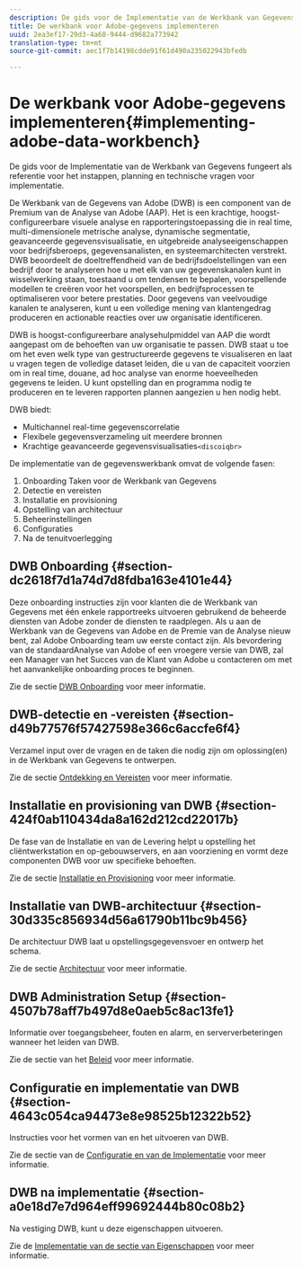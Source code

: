 ```yaml
---
description: De gids voor de Implementatie van de Werkbank van Gegevens fungeert als referentie voor het instappen, planning en technische vragen voor implementatie.
title: De werkbank voor Adobe-gegevens implementeren
uuid: 2ea3ef17-29d3-4a68-9444-d9682a773942
translation-type: tm+mt
source-git-commit: aec1f7b14198cdde91f61d490a235022943bfedb

---
```



# De werkbank voor Adobe-gegevens implementeren{#implementing-adobe-data-workbench}

De gids voor de Implementatie van de Werkbank van Gegevens fungeert als referentie voor het instappen, planning en technische vragen voor implementatie.

De Werkbank van de Gegevens van Adobe (DWB) is een component van de Premium van de Analyse van Adobe (AAP). Het is een krachtige, hoogst-configureerbare visuele analyse en rapporteringstoepassing die in real time, multi-dimensionele metrische analyse, dynamische segmentatie, geavanceerde gegevensvisualisatie, en uitgebreide analyseeigenschappen voor bedrijfsberoeps, gegevensanalisten, en systeemarchitecten verstrekt. DWB beoordeelt de doeltreffendheid van de bedrijfsdoelstellingen van een bedrijf door te analyseren hoe u met elk van uw gegevenskanalen kunt in wisselwerking staan, toestaand u om tendensen te bepalen, voorspellende modellen te creëren voor het voorspellen, en bedrijfsprocessen te optimaliseren voor betere prestaties. Door gegevens van veelvoudige kanalen te analyseren, kunt u een volledige mening van klantengedrag produceren en actionable reacties over uw organisatie identificeren.

DWB is hoogst-configureerbare analysehulpmiddel van AAP die wordt aangepast om de behoeften van uw organisatie te passen. DWB staat u toe om het even welk type van gestructureerde gegevens te visualiseren en laat u vragen tegen de volledige dataset leiden, die u van de capaciteit voorzien om in real time, douane, ad hoc analyse van enorme hoeveelheden gegevens te leiden. U kunt opstelling dan en programma nodig te produceren en te leveren rapporten plannen aangezien u hen nodig hebt.

DWB biedt:

* Multichannel real-time gegevenscorrelatie
* Flexibele gegevensverzameling uit meerdere bronnen
* Krachtige geavanceerde gegevensvisualisaties`<discoiqbr>`

De implementatie van de gegevenswerkbank omvat de volgende fasen:

1. Onboarding Taken voor de Werkbank van Gegevens
1. Detectie en vereisten
1. Installatie en provisioning
1. Opstelling van architectuur
1. Beheerinstellingen
1. Configuraties
1. Na de tenuitvoerlegging

## DWB Onboarding {#section-dc2618f7d1a74d7d8fdba163e4101e44}

Deze onboarding instructies zijn voor klanten die de Werkbank van Gegevens met één enkele rapportreeks uitvoeren gebruikend de beheerde diensten van Adobe zonder de diensten te raadplegen. Als u aan de Werkbank van de Gegevens van Adobe en de Premie van de Analyse nieuw bent, zal Adobe Onboarding team uw eerste contact zijn. Als bevordering van de standaardAnalyse van Adobe of een vroegere versie van DWB, zal een Manager van het Succes van de Klant van Adobe u contacteren om met het aanvankelijke onboarding proces te beginnen.

Zie de sectie [DWB Onboarding](../../home/dwb-implement-overview/dwb-implement-provision/dwb-implement-onboarding.md#concept-e93aba41b26a410f959c5ca7f8e33355) voor meer informatie.

## DWB-detectie en -vereisten {#section-d49b77576f57427598e366c6accfe6f4}

Verzamel input over de vragen en de taken die nodig zijn om oplossing(en) in de Werkbank van Gegevens te ontwerpen.

Zie de sectie [Ontdekking en Vereisten](../../home/dwb-implement-overview/dwb-implement-discovery.md#concept-1544d4864e9e437bbd11b1380c1b4c9a) voor meer informatie.

## Installatie en provisioning van DWB {#section-424f0ab110434da8a162d212cd22017b}

De fase van de Installatie en van de Levering helpt u opstelling het cliëntwerkstation en op-gebouwservers, en aan voorziening en vormt deze componenten DWB voor uw specifieke behoeften.

Zie de sectie [Installatie en Provisioning](../../home/dwb-implement-overview/dwb-implement-provision/dwb-implement-provision.md#concept-a1ec50671ffd4a8faab09a48bc098e8f) voor meer informatie.

## Installatie van DWB-architectuur {#section-30d335c856934d56a61790b11bc9b456}

De architectuur DWB laat u opstellingsgegevensvoer en ontwerp het schema.

Zie de sectie [Architectuur](../../home/dwb-implement-overview/dwb-implement-architecture/dwb-implement-architecture.md#concept-63dc9aa839e54bc78f7a3d720ce97d56) voor meer informatie.

## DWB Administration Setup {#section-4507b78aff7b497d8e0aeb5c8ac13fe1}

Informatie over toegangsbeheer, fouten en alarm, en serververbeteringen wanneer het leiden van DWB.

Zie de sectie van het [Beleid](../../home/dwb-implement-overview/dwb-implement-admin.md#concept-68578dac67314c62a67ddfb4f33458a1) voor meer informatie.

## Configuratie en implementatie van DWB {#section-4643c054ca94473e8e98525b12322b52}

Instructies voor het vormen van en het uitvoeren van DWB.

Zie de sectie van de [Configuratie en van de Implementatie](../../home/dwb-implement-overview/dwb-implement-configure/dwb-implement-configure.md#concept-baffe3a57f4649cea7b6eff9a7704dc6) voor meer informatie.

## DWB na implementatie {#section-a0e18d7e7d964eff99692444b80c08b2}

Na vestiging DWB, kunt u deze eigenschappen uitvoeren.

Zie de [Implementatie van de sectie van Eigenschappen](../../home/dwb-implement-overview/dwb-implement-deliver/dwb-implement-deliver.md#concept-9afa96d72a544fb4a3d1eb5be799012c) voor meer informatie.
